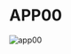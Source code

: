 # APP00
![app00](https://user-images.githubusercontent.com/52428261/165378038-6c123258-5267-4cae-a7c1-93b99f9d01d6.PNG)
